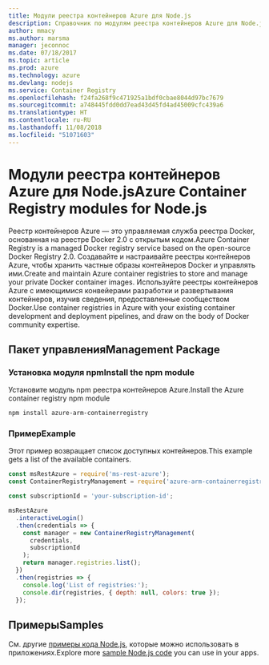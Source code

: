 ```yaml
---
title: Модули реестра контейнеров Azure для Node.js
description: Справочник по модулям реестра контейнеров Azure для Node.js
author: mmacy
ms.author: marsma
manager: jeconnoc
ms.date: 07/18/2017
ms.topic: article
ms.prod: azure
ms.technology: azure
ms.devlang: nodejs
ms.service: Container Registry
ms.openlocfilehash: f24fa268f9c471925a1bdf0cbae8044d97bc7679
ms.sourcegitcommit: a748445fdd0dd7ead43d45fd4ad45009cfc439a6
ms.translationtype: HT
ms.contentlocale: ru-RU
ms.lasthandoff: 11/08/2018
ms.locfileid: "51071603"
---
```

# <a name="azure-container-registry-modules-for-nodejs"></a><span data-ttu-id="9ed7b-103">Модули реестра контейнеров Azure для Node.js</span><span class="sxs-lookup"><span data-stu-id="9ed7b-103">Azure Container Registry modules for Node.js</span></span>

<span data-ttu-id="9ed7b-104">Реестр контейнеров Azure — это управляемая служба реестра Docker, основанная на реестре Docker 2.0 с открытым кодом.</span><span class="sxs-lookup"><span data-stu-id="9ed7b-104">Azure Container Registry is a managed Docker registry service based on the open-source Docker Registry 2.0.</span></span> <span data-ttu-id="9ed7b-105">Создавайте и настраивайте реестры контейнеров Azure, чтобы хранить частные образы контейнеров Docker и управлять ими.</span><span class="sxs-lookup"><span data-stu-id="9ed7b-105">Create and maintain Azure container registries to store and manage your private Docker container images.</span></span> <span data-ttu-id="9ed7b-106">Используйте реестры контейнеров Azure с имеющимися конвейерами разработки и развертывания контейнеров, изучив сведения, предоставленные сообществом Docker.</span><span class="sxs-lookup"><span data-stu-id="9ed7b-106">Use container registries in Azure with your existing container development and deployment pipelines, and draw on the body of Docker community expertise.</span></span>

## <a name="management-package"></a><span data-ttu-id="9ed7b-107">Пакет управления</span><span class="sxs-lookup"><span data-stu-id="9ed7b-107">Management Package</span></span>

### <a name="install-the-npm-module"></a><span data-ttu-id="9ed7b-108">Установка модуля npm</span><span class="sxs-lookup"><span data-stu-id="9ed7b-108">Install the npm module</span></span>

<span data-ttu-id="9ed7b-109">Установите модуль npm реестра контейнеров Azure.</span><span class="sxs-lookup"><span data-stu-id="9ed7b-109">Install the Azure container registry npm module</span></span>

```bash
npm install azure-arm-containerregistry
```

### <a name="example"></a><span data-ttu-id="9ed7b-110">Пример</span><span class="sxs-lookup"><span data-stu-id="9ed7b-110">Example</span></span>

<span data-ttu-id="9ed7b-111">Этот пример возвращает список доступных контейнеров.</span><span class="sxs-lookup"><span data-stu-id="9ed7b-111">This example gets a list of the available containers.</span></span>

```javascript
const msRestAzure = require('ms-rest-azure');
const ContainerRegistryManagement = require('azure-arm-containerregistry');

const subscriptionId = 'your-subscription-id';

msRestAzure
  .interactiveLogin()
  .then(credentials => {
    const manager = new ContainerRegistryManagement(
      credentials,
      subscriptionId
    );
    return manager.registries.list();
  })
  .then(registries => {
    console.log('List of registries:');
    console.dir(registries, { depth: null, colors: true });
  });
```

## <a name="samples"></a><span data-ttu-id="9ed7b-112">Примеры</span><span class="sxs-lookup"><span data-stu-id="9ed7b-112">Samples</span></span>

<span data-ttu-id="9ed7b-113">См. другие [примеры кода Node.js](https://azure.microsoft.com/resources/samples/?platform=nodejs), которые можно использовать в приложениях.</span><span class="sxs-lookup"><span data-stu-id="9ed7b-113">Explore more [sample Node.js code](https://azure.microsoft.com/resources/samples/?platform=nodejs) you can use in your apps.</span></span>
